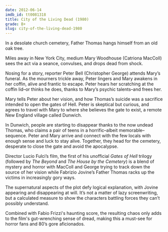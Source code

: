 ```yaml
---
date: 2012-06-14
imdb_id: tt0081318
title: City of the Living Dead (1980)
grade: B+
slug: city-of-the-living-dead-1980
---
```


In a desolate church cemetery, Father Thomas hangs himself from an old oak tree.

Miles away in New York City, medium Mary Woodhouse (Catriona MacColl) sees the act via a seance, convulses, and drops dead from shock.

Nosing for a story, reporter Peter Bell (Christopher George) attends Mary’s funeral. As the mourners trickle away, Peter lingers and Mary awakens in her coffin, alive and frantic to escape. Peter hears her scratching at the coffin lid–or thinks he does, thanks to Mary’s psychic talents–and frees her.

Mary tells Peter about her vision, and how Thomas’s suicide was a sacrifice intended to open the gates of Hell. Peter is skeptical but curious, and agrees to travel with Mary to where she believes the gate to exist, a remote New England village called Dunwich.

In Dunwich, people are starting to disappear thanks to the now undead Thomas, who claims a pair of teens in a horrific–albeit memorable–sequence. Peter and Mary arrive and connect with the few locals with enough sense and luck to stay alive. Together, they head for the cemetery, desperate to close the gate and avoid the apocalypse.

Director Lucio Fulci’s film, the first of his unofficial _Gates of Hell_ trilogy (followed by <span data-imdb-id="tt0082307">_The Beyond_</span> and <span data-imdb-id="tt0082966">_The House by the Cemetery_</span>) is a blend of mystery and horror with MacColl and George trying to track down the source of her vision while Fabrizio Jovine’s Father Thomas racks up the victims in increasingly gory ways.

The supernatural aspects of the plot defy logical explanation, with Jovine appearing and disappearing at will. It’s not a matter of lazy screenwriting, but a calculated measure to show the characters battling forces they can’t possibly understand.

Combined with Fabio Frizzi's haunting score, the resulting chaos only adds to the film's gut-wrenching sense of dread, making this a must-see for horror fans and 80’s gore aficionados.
